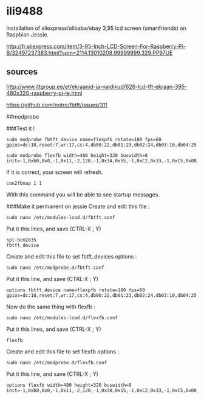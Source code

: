 # ili9488

Installation of aliexpress/alibaba/ebay 3,95 lcd screen (smartfriends) on Raspbian Jessie.

http://fr.aliexpress.com/item/3-95-Inch-LCD-Screen-For-Raspberry-Pi-B/32497237383.html?spm=2114.13010208.99999999.329.PP97UE

## sources
http://www.ittgroup.ee/et/ekraanid-ja-naidikud/626-lcd-tft-ekraan-395-480x320-raspberry-pi-le.html

https://github.com/notro/fbtft/issues/311

##modprobe 

###Test it !
```
sudo modprobe fbtft_device name=flexpfb rotate=180 fps=60 gpios=dc:18,reset:7,wr:17,cs:4,db00:22,db01:23,db02:24,db03:10,db04:25,db05:9,db06:11,db07:8

```
```
sudo modprobe flexfb width=480 height=320 buswidth=8 init=-1,0xb0,0x0,-1,0x11,-2,120,-1,0x3A,0x55,-1,0xC2,0x33,-1,0xC5,0x00,0x1E,0x80,-1,0x36,0x28,-1,0xB1,0xB0,-1,0xE0,0x00,0x04,0x0E,0x08,0x17,0x0A,0x40,0x79,0x4D,0x07,0x0E,0x0A,0x1A,0x1D,0x0F,-1,0xE1,0x00,0x1B,0x1F,0x02,0x10,0x05,0x32,0x34,0x43,0x02,0x0A,0x09,0x33,0x37,0x0F,-1,0x11,-1,0x29,-3
```
If it is correct, your screen will refresh.

```
con2fbmap 1 1
```
With this command you will be able to see startup messages.

###Make it permanent on jessie
Create and edit this file :
```
sudo nano /etc/modules-load.d/fbtft.conf
```
Put it this lines, and save (CTRL-X ; Y)
```
spi-bcm2835
fbtft_device
```
Create and edit this file to set fbtft_devices options :
```
sudo nano /etc/modprobe.d/fbtft.conf
```
Put it this line, and save (CTRL-X ; Y)
```
options fbtft_device name=flexpfb rotate=180 fps=60 gpios=dc:18,reset:7,wr:17,cs:4,db00:22,db01:23,db02:24,db03:10,db04:25,db05:9,db06:11,db07:8
```
Now do the same thing with flexfb :
```
sudo nano /etc/modules-load.d/flexfb.conf
```
Put it this lines, and save (CTRL-X ; Y)
```
flexfb
```
Create and edit this file to set flexfb options :
```
sudo nano /etc/modprobe.d/flexfb.conf
```
Put it this line, and save (CTRL-X ; Y)
```
options flexfb width=480 height=320 buswidth=8 init=-1,0xb0,0x0,-1,0x11,-2,120,-1,0x3A,0x55,-1,0xC2,0x33,-1,0xC5,0x00,0x1E,0x80,-1,0x36,0x28,-1,0xB1,0xB0,-1,0xE0,0x00,0x04,0x0E,0x08,0x17,0x0A,0x40,0x79,0x4D,0x07,0x0E,0x0A,0x1A,0x1D,0x0F,-1,0xE1,0x00,0x1B,0x1F,0x02,0x10,0x05,0x32,0x34,0x43,0x02,0x0A,0x09,0x33,0x37,0x0F,-1,0x11,-1,0x29,-3
```
